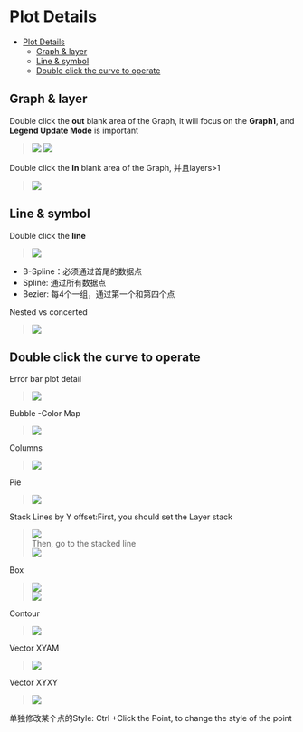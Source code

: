 # Plot Details

<!-- TOC -->

- [Plot Details](#plot-details)
    - [Graph & layer](#graph--layer)
    - [Line & symbol](#line--symbol)
    - [Double click the curve to operate](#double-click-the-curve-to-operate)

<!-- /TOC -->

## Graph & layer

Double click the **out** blank area of the Graph, it will focus on the **Graph1**, and **Legend Update Mode** is important
> ![](res/plotDetail02.png)
> ![](res/plotDetail01.png)  

Double click the **In** blank area of the Graph, 并且layers>1
> ![](res/plotDetail03.png)

## Line & symbol

Double click the **line**
> ![](res/plotDetail04.png)

- B-Spline：必须通过首尾的数据点
- Spline: 通过所有数据点
- Bezier: 每4个一组，通过第一个和第四个点

Nested vs concerted
> ![](res/plotDetail05.png)

## Double click the curve to operate

Error bar plot detail
> ![](res/plotDetail06.png)

Bubble -Color Map
> ![](res/plotDetail07.png)

Columns
> ![](res/plotDetail08.png)

Pie
> ![](res/plotDetail09.png)

Stack Lines by Y offset:First, you should set the Layer stack
> ![](res/plotDetail10.png)  
> Then, go to the stacked line  
> ![](res/plotDetail11.png)

Box
> ![](res/plotDetail12.png)  
> ![](res/plotDetail13.png)

Contour
> ![](res/plotDetail14.png)

Vector XYAM
> ![](res/plotDetail15.png)

Vector XYXY
> ![](res/plotDetail16.png)

单独修改某个点的Style:
Ctrl +Click the Point, to change the style of the point